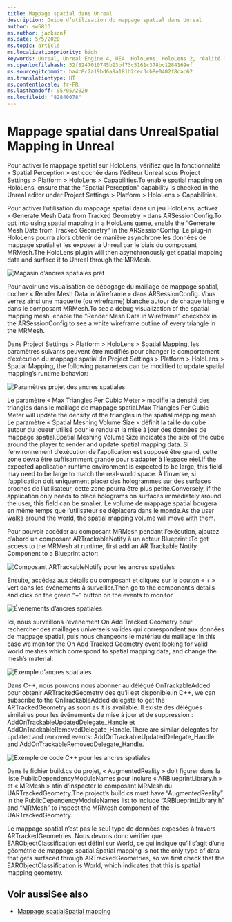 ```yaml
---
title: Mappage spatial dans Unreal
description: Guide d’utilisation du mappage spatial dans Unreal
author: sw5813
ms.author: jacksonf
ms.date: 5/5/2020
ms.topic: article
ms.localizationpriority: high
keywords: Unreal, Unreal Engine 4, UE4, HoloLens, HoloLens 2, réalité mixte, développement, fonctionnalités, documentation, guides, hologrammes, mappage spatial
ms.openlocfilehash: 32f8247010745b23bf73c5161c378bc1284169ef
ms.sourcegitcommit: ba4c8c2a19bd6a9a181b2cec3cb8e0402f8cac62
ms.translationtype: HT
ms.contentlocale: fr-FR
ms.lasthandoff: 05/05/2020
ms.locfileid: "82840078"
---
```

# <a name="spatial-mapping-in-unreal"></a><span data-ttu-id="b3ae3-104">Mappage spatial dans Unreal</span><span class="sxs-lookup"><span data-stu-id="b3ae3-104">Spatial Mapping in Unreal</span></span>

<span data-ttu-id="b3ae3-105">Pour activer le mappage spatial sur HoloLens, vérifiez que la fonctionnalité « Spatial Perception » est cochée dans l’éditeur Unreal sous Project Settings > Platform > HoloLens > Capabilities.</span><span class="sxs-lookup"><span data-stu-id="b3ae3-105">To enable spatial mapping on HoloLens, ensure that the “Spatial Perception” capability is checked in the Unreal editor under Project Settings > Platform > HoloLens > Capabilities.</span></span>  

<span data-ttu-id="b3ae3-106">Pour activer l’utilisation du mappage spatial dans un jeu HoloLens, activez « Generate Mesh Data from Tracked Geometry » dans ARSessionConfig.</span><span class="sxs-lookup"><span data-stu-id="b3ae3-106">To opt into using spatial mapping in a HoloLens game, enable the “Generate Mesh Data from Tracked Geometry” in the ARSessionConfig.</span></span>  <span data-ttu-id="b3ae3-107">Le plug-in HoloLens pourra alors obtenir de manière asynchrone les données de mappage spatial et les exposer à Unreal par le biais du composant MRMesh.</span><span class="sxs-lookup"><span data-stu-id="b3ae3-107">The HoloLens plugin will then asynchronously get spatial mapping data and surface it to Unreal through the MRMesh.</span></span> 

![Magasin d’ancres spatiales prêt](images/unreal-spatialmapping-arsettings.PNG)

<span data-ttu-id="b3ae3-109">Pour avoir une visualisation de débogage du maillage de mappage spatial, cochez « Render Mesh Data in Wireframe » dans ARSessionConfig. Vous verrez ainsi une maquette (ou wireframe) blanche autour de chaque triangle dans le composant MRMesh.</span><span class="sxs-lookup"><span data-stu-id="b3ae3-109">To see a debug visualization of the spatial mapping mesh, enable the “Render Mesh Data in Wireframe” checkbox in the ARSessionConfig to see a white wireframe outline of every triangle in the MRMesh.</span></span> 

<span data-ttu-id="b3ae3-110">Dans Project Settings > Platform > HoloLens > Spatial Mapping, les paramètres suivants peuvent être modifiés pour changer le comportement d’exécution du mappage spatial :</span><span class="sxs-lookup"><span data-stu-id="b3ae3-110">In Project Settings > Platform > HoloLens > Spatial Mapping, the following parameters can be modified to update spatial mapping’s runtime behavior:</span></span> 

![Paramètres projet des ancres spatiales](images/unreal-spatialmapping-projectsettings.PNG)

<span data-ttu-id="b3ae3-112">Le paramètre « Max Triangles Per Cubic Meter » modifie la densité des triangles dans le maillage de mappage spatial.</span><span class="sxs-lookup"><span data-stu-id="b3ae3-112">Max Triangles Per Cubic Meter will update the density of the triangles in the spatial mapping mesh.</span></span>  <span data-ttu-id="b3ae3-113">Le paramètre « Spatial Meshing Volume Size » définit la taille du cube autour du joueur utilisé pour le rendu et la mise à jour des données de mappage spatial.</span><span class="sxs-lookup"><span data-stu-id="b3ae3-113">Spatial Meshing Volume Size indicates the size of the cube around the player to render and update spatial mapping data.</span></span>  <span data-ttu-id="b3ae3-114">Si l’environnement d’exécution de l’application est supposé être grand, cette zone devra être suffisamment grande pour s’adapter à l’espace réel.</span><span class="sxs-lookup"><span data-stu-id="b3ae3-114">If the expected application runtime environment is expected to be large, this field may need to be large to match the real-world space.</span></span>  <span data-ttu-id="b3ae3-115">À l’inverse, si l’application doit uniquement placer des hologrammes sur des surfaces proches de l’utilisateur, cette zone pourra être plus petite.</span><span class="sxs-lookup"><span data-stu-id="b3ae3-115">Conversely, if the application only needs to place holograms on surfaces immediately around the user, this field can be smaller.</span></span>  <span data-ttu-id="b3ae3-116">Le volume de mappage spatial bougera en même temps que l’utilisateur se déplacera dans le monde.</span><span class="sxs-lookup"><span data-stu-id="b3ae3-116">As the user walks around the world, the spatial mapping volume will move with them.</span></span> 

<span data-ttu-id="b3ae3-117">Pour pouvoir accéder au composant MRMesh pendant l’exécution, ajoutez d’abord un composant ARTrackableNotify à un acteur Blueprint :</span><span class="sxs-lookup"><span data-stu-id="b3ae3-117">To get access to the MRMesh at runtime, first add an AR Trackable Notify Component to a Blueprint actor:</span></span> 

![Composant ARTrackableNotify pour les ancres spatiales](images/unreal-spatialmapping-artrackablenotify.PNG)

<span data-ttu-id="b3ae3-119">Ensuite, accédez aux détails du composant et cliquez sur le bouton « + » vert dans les événements à surveiller.</span><span class="sxs-lookup"><span data-stu-id="b3ae3-119">Then go to the component’s details and click on the green “+” button on the events to monitor.</span></span> 

![Événements d’ancres spatiales](images/unreal-spatialmapping-events.PNG)

<span data-ttu-id="b3ae3-121">Ici, nous surveillons l’événement On Add Tracked Geometry pour rechercher des maillages universels valides qui correspondent aux données de mappage spatial, puis nous changeons le matériau du maillage :</span><span class="sxs-lookup"><span data-stu-id="b3ae3-121">In this case we monitor the On Add Tracked Geometry event looking for valid world meshes which correspond to spatial mapping data, and change the mesh’s material:</span></span> 

![Exemple d’ancres spatiales](images/unreal-spatialmapping-example.PNG)

<span data-ttu-id="b3ae3-123">Dans C++, nous pouvons nous abonner au délégué OnTrackableAdded pour obtenir ARTrackedGeometry dès qu’il est disponible.</span><span class="sxs-lookup"><span data-stu-id="b3ae3-123">In C++, we can subscribe to the OnTrackableAdded delegate to get the ARTrackedGeometry as soon as it is available.</span></span>  <span data-ttu-id="b3ae3-124">Il existe des délégués similaires pour les événements de mise à jour et de suppression : AddOnTrackableUpdatedDelegate_Handle et AddOnTrackableRemovedDelegate_Handle.</span><span class="sxs-lookup"><span data-stu-id="b3ae3-124">There are similar delegates for updated and removed events: AddOnTrackableUpdatedDelegate_Handle and AddOnTrackableRemovedDelegate_Handle.</span></span> 

![Exemple de code C++ pour les ancres spatiales](images/unreal-spatialmapping-examplecode.PNG)

<span data-ttu-id="b3ae3-126">Dans le fichier build.cs du projet, « AugmentedReality » doit figurer dans la liste PublicDependencyModuleNames pour inclure « ARBlueprintLibrary.h » et « MRMesh » afin d’inspecter le composant MRMesh du UARTrackedGeometry.</span><span class="sxs-lookup"><span data-stu-id="b3ae3-126">The project’s build.cs must have “AugmentedReality” in the PublicDependencyModuleNames list to include “ARBlueprintLibrary.h” and “MRMesh” to inspect the MRMesh component of the UARTrackedGeometry.</span></span> 

<span data-ttu-id="b3ae3-127">Le mappage spatial n’est pas le seul type de données exposées à travers ARTrackedGeometries. Nous devons donc vérifier que EARObjectClassification est défini sur World, ce qui indique qu’il s’agit d’une géométrie de mappage spatial.</span><span class="sxs-lookup"><span data-stu-id="b3ae3-127">Spatial mapping is not the only type of data that gets surfaced through ARTrackedGeometries, so we first check that the EARObjectClassification is World, which indicates that this is spatial mapping geometry.</span></span> 

## <a name="see-also"></a><span data-ttu-id="b3ae3-128">Voir aussi</span><span class="sxs-lookup"><span data-stu-id="b3ae3-128">See also</span></span>
* [<span data-ttu-id="b3ae3-129">Mappage spatial</span><span class="sxs-lookup"><span data-stu-id="b3ae3-129">Spatial mapping</span></span>](spatial-mapping.md)
